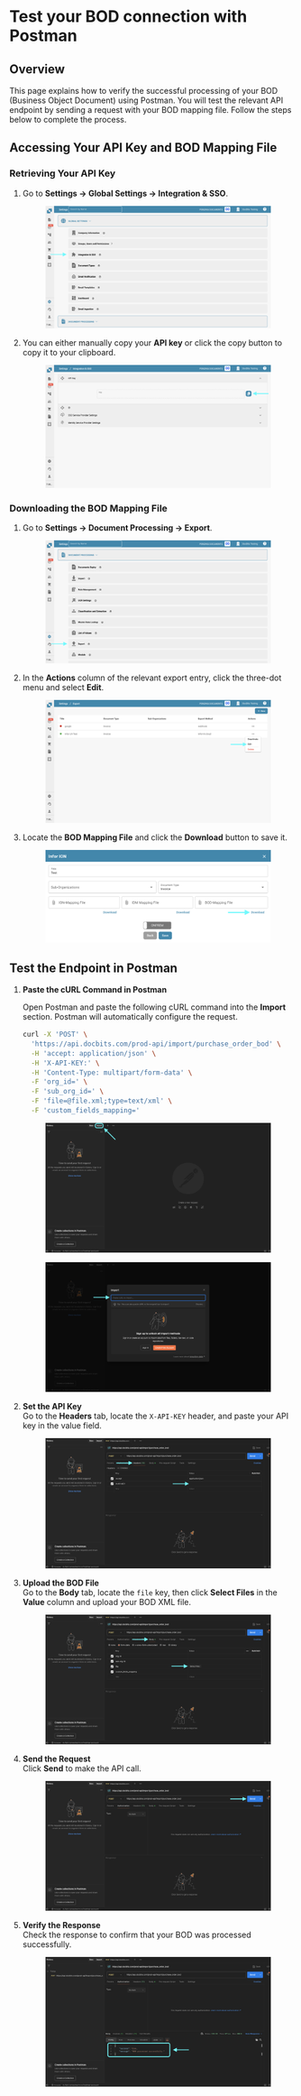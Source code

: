# Test your BOD connection with Postman

## Overview

This page explains how to verify the successful processing of your BOD (Business Object Document) using Postman. You will test the relevant API endpoint by sending a request with your BOD mapping file. Follow the steps below to complete the process.

## Accessing Your API Key and BOD Mapping File

### Retrieving Your API Key

1.  Go to **Settings → Global Settings → Integration & SSO**.

    <figure><img src="../.gitbook/assets/settings_integration.png" alt=""><figcaption></figcaption></figure>
2.  You can either manually copy your **API key** or click the copy button to copy it to your clipboard.

    <figure><img src="../.gitbook/assets/test_bod_connection_postman_1.png" alt=""><figcaption></figcaption></figure>

### **Downloading the BOD Mapping File**

1.  Go to **Settings → Document Processing → Export**.

    <figure><img src="../.gitbook/assets/settings_export.png" alt=""><figcaption></figcaption></figure>
2.  In the **Actions** column of the relevant export entry, click the three-dot menu and select **Edit**.

    <figure><img src="../.gitbook/assets/test_bod_connection_postman_2.png" alt=""><figcaption></figcaption></figure>
3.  Locate the **BOD Mapping File** and click the **Download** button to save it.

    <figure><img src="../.gitbook/assets/test_bod_connection_postman_3.png" alt=""><figcaption></figcaption></figure>

## Test the Endpoint in Postman

1.  **Paste the cURL Command in Postman**

    Open Postman and paste the following cURL command into the **Import** section. Postman will automatically configure the request.

    ```bash
    curl -X 'POST' \
      'https://api.docbits.com/prod-api/import/purchase_order_bod' \
      -H 'accept: application/json' \
      -H 'X-API-KEY:' \
      -H 'Content-Type: multipart/form-data' \
      -F 'org_id=' \
      -F 'sub_org_id=' \
      -F 'file=@file.xml;type=text/xml' \
      -F 'custom_fields_mapping='
    ```

    <figure><img src="../.gitbook/assets/test_bod_connection_postman_4.png" alt=""><figcaption></figcaption></figure>

    <figure><img src="../.gitbook/assets/test_bod_connection_postman_5.png" alt=""><figcaption></figcaption></figure>
2.  **Set the API Key**\
    Go to the **Headers** tab, locate the `X-API-KEY` header, and paste your API key in the value field.

    <figure><img src="../.gitbook/assets/test_bod_connection_postman_6.png" alt=""><figcaption></figcaption></figure>
3.  **Upload the BOD File**\
    Go to the **Body** tab, locate the `file` key, then click **Select Files** in the **Value** column and upload your BOD XML file.

    <figure><img src="../.gitbook/assets/test_bod_connection_postman_7.png" alt=""><figcaption></figcaption></figure>
4.  **Send the Request**\
    Click **Send** to make the API call.

    <figure><img src="../.gitbook/assets/test_bod_connection_postman_8.png" alt=""><figcaption></figcaption></figure>
5.  **Verify the Response**\
    Check the response to confirm that your BOD was processed successfully.

    <figure><img src="../.gitbook/assets/test_bod_connection_postman_9.png" alt=""><figcaption></figcaption></figure>
